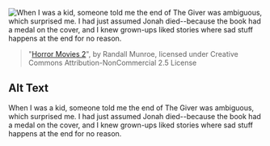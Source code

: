 ![When I was a kid, someone told me the end of The Giver was ambiguous, which surprised me. I had just assumed Jonah died--because the book had a medal on the cover, and I knew grown-ups liked stories where sad stuff happens at the end for no reason.](https://imgs.xkcd.com/comics/horror_movies_2.png)
> "[Horror Movies 2](https://xkcd.com/2076/)", by Randall Munroe, licensed under Creative Commons Attribution-NonCommercial 2.5 License

## Alt Text
When I was a kid, someone told me the end of The Giver was ambiguous, which surprised me. I had just assumed Jonah died--because the book had a medal on the cover, and I knew grown-ups liked stories where sad stuff happens at the end for no reason.
